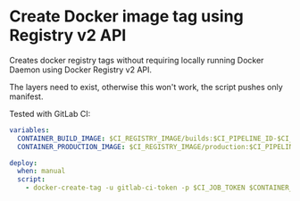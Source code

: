# Create Docker image tag using Registry v2 API

Creates docker registry tags without requiring locally running Docker Daemon using Docker Registry v2 API.

The layers need to exist, otherwise this won't work, the script pushes only manifest.

Tested with GitLab CI:

```yml
variables:
  CONTAINER_BUILD_IMAGE: $CI_REGISTRY_IMAGE/builds:$CI_PIPELINE_ID-$CI_COMMIT_REF_SLUG
  CONTAINER_PRODUCTION_IMAGE: $CI_REGISTRY_IMAGE/production:$CI_PIPELINE_ID-$CI_COMMIT_REF_SLUG

deploy:
  when: manual
  script:
    - docker-create-tag -u gitlab-ci-token -p $CI_JOB_TOKEN $CONTAINER_BUILD_IMAGE $CONTAINER_PRODUCTION_IMAGE
```
